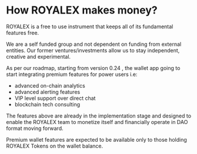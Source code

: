 # How ROYALEX makes money?

ROYALEX is a free to use instrument that keeps all of its fundamental features free.

We are a self funded group and not dependent on funding from external entities. Our former ventures/investments allow us to stay independent, creative and experimental.

As per our roadmap, starting from version 0.24 , the wallet app going to start integrating premium features for power users i.e:

- advanced on-chain analytics
- advanced alerting features
- VIP level support over direct chat
- blockchain tech consulting

The features above are already in the implementation stage and designed to enable the ROYALEX team to monetize itself and financially operate in DAO format moving forward.

Premium wallet features are expected to be available only to those holding ROYALEX Tokens on the wallet balance.

